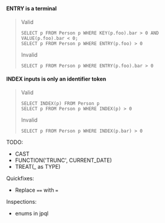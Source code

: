 ###

#### ENTRY is a terminal

> Valid
> ```jpaql
> SELECT p FROM Person p WHERE KEY(p.foo).bar > 0 AND VALUE(p.foo).bar < 0;
> SELECT p FROM Person p WHERE ENTRY(p.foo) > 0  
> ```
> Invalid
> ```jpaql
> SELECT p FROM Person p WHERE ENTRY(p.foo).bar > 0 
> ```

#### INDEX inputs is only an identifier token

> Valid
> ```jpaql
> SELECT INDEX(p) FROM Person p
> SELECT p FROM Person p WHERE INDEX(p) > 0  
> ```
> Invalid
> ```jpaql
> SELECT p FROM Person p WHERE INDEX(p.bar) > 0 
> ```

TODO:
- CAST
- FUNCTION('TRUNC', CURRENT_DATE)
- TREAT(_ as TYPE)


Quickfixes:
- Replace `==` with `=`

Inspections:
- enums in jpql